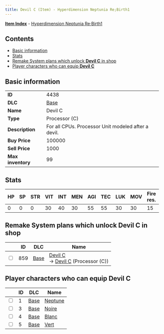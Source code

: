 ```yaml
---
title: Devil C (Item) - Hyperdimension Neptunia Re;Birth1
---
```


[**Item Index**](/neptunia/rb1/item/index.html) - [Hyperdimension Neptunia Re;Birth1](/neptunia/rb1)

## Contents

- [Basic information](#basic-information)
- [Stats](#stats)
- [Remake System plans which unlock **Devil C** in shop](#remake-system-plans-which-unlock-devil-c-in-shop)
- [Player characters who can equip **Devil C**](#player-characters-who-can-equip-devil-c)

## Basic information

|   |   |
| -- | -- |
| **ID** | 4438 |
| **DLC** | [Base](/neptunia/rb1/dlc/1-base.html) |
| **Name** | Devil C |
| **Type** | Processor (C) |
| **Description** | For all CPUs. Processor Unit modeled after a devil. |
| **Buy Price** | 100000 |
| **Sell Price** | 1000 |
| **Max inventory** | 99 |


## Stats

| HP | SP | STR | VIT | INT | MEN | AGI | TEC | LUK | MOV | Fire res. | Ice res. | Wind res. | Lightning res. |
| -- | -- | --- | --- | --- | --- | --- | --- | --- | --- | --------- | -------- | --------- | -------------- |
| 0 | 0 | 0 | 30 | 40 | 30 | 55 | 55 | 30 | 30 | 15 | -15 | -15 | 15 |


## Remake System plans which unlock **Devil C** in shop

|    | ID | DLC | Name |
| -- | -- | --- | ---- |
| <input type="checkbox" id="rb1-remake-1-859" class="trackbox" /> | 859 | [Base](/neptunia/rb1/dlc/1-base.html) | [Devil C](/neptunia/rb1/remake/1-859-devil-c.html)<br /> → [Devil C](/neptunia/rb1/item/1-4438-devil-c.html) (Processor (C)) |


## Player characters who can equip **Devil C**

|    | ID | DLC | Name |
| -- | -- | --- | ---- |
| <input type="checkbox" id="rb1-player-1-1" class="trackbox" /> | 1 | [Base](/neptunia/rb1/dlc/1-base.html) | [Neptune](/neptunia/rb1/player/1-1-neptune.html) |
| <input type="checkbox" id="rb1-player-1-3" class="trackbox" /> | 3 | [Base](/neptunia/rb1/dlc/1-base.html) | [Noire](/neptunia/rb1/player/1-3-noire.html) |
| <input type="checkbox" id="rb1-player-1-4" class="trackbox" /> | 4 | [Base](/neptunia/rb1/dlc/1-base.html) | [Blanc](/neptunia/rb1/player/1-4-blanc.html) |
| <input type="checkbox" id="rb1-player-1-5" class="trackbox" /> | 5 | [Base](/neptunia/rb1/dlc/1-base.html) | [Vert](/neptunia/rb1/player/1-5-vert.html) |
